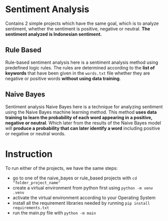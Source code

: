 # Sentiment Analysis 
Contains 2 simple projects which have the same goal, which is to analyze sentiment, whether the sentiment is positive, negative or neutral. **The sentiment analyzed is Indonesian sentiment.** 

## Rule Based
Rule-based sentiment analysis here is a sentiment analysis method using predefined logic rules. The rules are determined according to the **list of keywords** that have been given in the `words.txt` file whether they are negative or positive words **without using data training**. 

## Naive Bayes
Sentiment analysis Naive Bayes here is a technique for analyzing sentiment using the Naive Bayes machine learning method. This method **uses data training to learn the probability of each word appearing in a positive, negative or neutral**. 
Which later from the results of the Naive Bayes model will **produce a probability that can later identify a word** including positive or negative or neutral words.

# Instruction 
To run either of the projects, we have the same steps:
- go to one of the naive_bayes or rule_based projects with `cd "folder_project_name"`
- create a virtual environment from python first using `python -m venv .venv`
- activate the virtual environment according to your Operating System
- install all the requirement libraries needed by running `pip install requirements.txt`
- run the main.py file with `python -m main`
